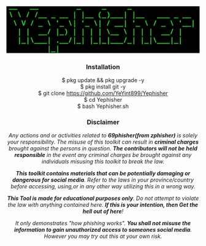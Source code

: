 <div align="center">
  <a href="https://github.com/YeYint899">
    <img src="./Logo.jpg" alt="Logo" >
  </a>
  

### Installation

$ pkg update && pkg upgrade -y<br>
$ pkg install git -y<br>
$ git clone https://github.com/YeYint899/Yephisher<br>
$ cd Yephisher<br>
$ bash Yephisher.sh


### Disclaimer

<i>Any actions and or activities related to <b>69phisher(from zphisher)</b> is solely your responsibility. The misuse of this toolkit can result in <b>criminal charges</b> brought against the persons in question. <b>The contributors will not be held responsible</b> in the event any criminal charges be brought against any individuals misusing this toolkit to break the law.

<b>This toolkit contains materials that can be potentially damaging or dangerous for social media</b>. Refer to the laws in your province/country before accessing, using,or in any other way utilizing this in a wrong way.

<b>This Tool is made for educational purposes only</b>. Do not attempt to violate the law with anything contained here. <b>If this is your intention, then Get the hell out of here</b>!

It only demonstrates "how phishing works". <b>You shall not misuse the information to gain unauthorized access to someones social media</b>. However you may try out this at your own risk.</i>




